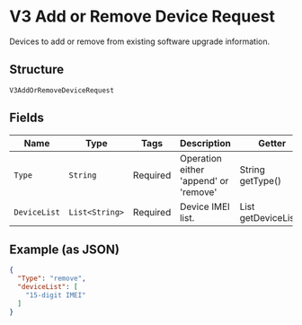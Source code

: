 
# V3 Add or Remove Device Request

Devices to add or remove from existing software upgrade information.

## Structure

`V3AddOrRemoveDeviceRequest`

## Fields

| Name | Type | Tags | Description | Getter | Setter |
|  --- | --- | --- | --- | --- | --- |
| `Type` | `String` | Required | Operation either 'append' or 'remove' | String getType() | setType(String type) |
| `DeviceList` | `List<String>` | Required | Device IMEI list. | List<String> getDeviceList() | setDeviceList(List<String> deviceList) |

## Example (as JSON)

```json
{
  "Type": "remove",
  "deviceList": [
    "15-digit IMEI"
  ]
}
```

